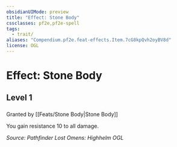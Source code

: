 ```yaml
---
obsidianUIMode: preview
title: "Effect: Stone Body"
cssclasses: pf2e,pf2e-spell
tags:
  - trait/
aliases: "Compendium.pf2e.feat-effects.Item.7cG8kpQvh2oyBV8d"
license: OGL
---
```

# Effect: Stone Body
## Level 1
### 






Granted by [[Feats/Stone Body|Stone Body]]

You gain resistance 10 to all damage.

*Source: Pathfinder Lost Omens: Highhelm*
*OGL*
